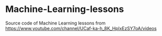 # Machine-Learning-lessons
Source code of Machine Learning lessons from https://www.youtube.com/channel/UCaf-ka-h_8K_HpIxEzSY7oA/videos
